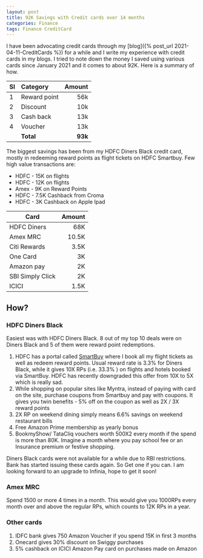 ```yaml
---
layout: post
title: 92K Savings with Credit cards over 14 months
categories: Finance
tags: Finance CreditCard
---
```


I have been advocating credit cards through my [blog]({% post_url 2021-04-11-CreditCards %}) for a while and I write my experience with credit cards in my blogs. I tried to note down the money I saved using various cards since January 2021 and it comes to about  92K. Here is a summary of how.

|Sl|Category|Amount|
| :--- | :--- | ---: |
|1 | Reward point | 56k|
|2 | Discount |10k|
|3 | Cash back |13k|
|4 | Voucher |13k|
|  |**Total** | **93k**|

The biggest savings has been from my HDFC Diners Black credit card, mostly in redeeming reward points as flight tickets on HDFC Smartbuy. Few high value transactions are:

- HDFC - 15K on flights
- HDFC - 12K on flights
- Amex - 9K on Reward Points
- HDFC - 7.5K Cashback from Croma
- HDFC - 3K Cashback on Apple Ipad


|Card | Amount|
|---            | ---: |
|HDFC Diners    | 68K |
|Amex MRC       |10.5K |
|Citi Rewards   | 3.5K |
|One Card   | 3K |
|Amazon pay   | 2K |
|SBI Simply Click   | 2K |
|ICICI   | 1.5K |

## How?

### HDFC Diners Black
Easiest was with HDFC Diners Black. 8 out of my top 10 deals were on Diners Black and 5 of them were reward point redemptions. 

1. HDFC has a portal called [SmartBuy](https://offers.smartbuy.hdfcbank.com/) where I book all my flight tickets as well as redeem reward points. Usual reward rate is 3.3% for Diners Black, while it gives 10X RPs (i.e. 33.3% ) on flights and hotels booked via SmartBuy. HDFC has recently downgraded this offer from 10X to 5X which is really sad.
2. While shopping on popular sites like Myntra, instead of paying with card on the site, purchase coupons from Smartbuy and pay with coupons. It gives you twin benefits - 5% off on the coupon as well as 2X / 3X reward points  
3. 2X RP on weekend dining simply means 6.6% savings on weekend restaurant bills
4. Free Amazon Prime membership as yearly bonus
5. BookmyShow/ TataCliq vouchers worth 500X2 every month if the spend is more than 80K. Imagine a month where you pay school fee or an Insurance premium or festive shopping.

Diners Black cards were not available for a while due to RBI restrictions. Bank has started issuing these cards again. So Get one if you can. I am looking forward to an upgrade to Infinia, hope to get it soon!

### Amex MRC
Spend 1500 or more 4 times in a month. This would give you 1000RPs every month over and above the regular RPs, which counts to 12K RPs in a year. 

### Other cards
1. IDFC bank gives 750 Amazon Voucher if you spend 15K in first 3 months
2. Onecard gives 30% discount on Swiggy purchases
3. 5% cashback on ICICI Amazon Pay card on purchases made on Amazon
